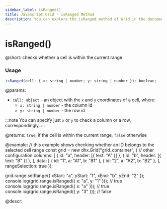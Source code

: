 ```yaml
---
sidebar_label: isRanged()
title: JavaScript Grid - isRanged Method 
description: You can explore the isRanged method of Grid in the documentation of the DHTMLX JavaScript UI library. Browse developer guides and API reference, try out code examples and live demos, and download a free 30-day evaluation version of DHTMLX Suite.
---
```


# isRanged()

@short: checks whether a cell is within the current range

### Usage

~~~jsx
isRanged(cell: { x: string | number; y: string | number }): boolean;
~~~

@params:
- `cell: object` - an object with the `x` and `y` coordinates of a cell, where:
	- `x: string | number` - the column id
	- `y: string | number` - the row id

:::note
You can specify just `x` or `y` to check a column or a row, correspondingly.
:::

@returns:
`true`, if the cell is within the current range, `false` otherwise

@example:
// this example shows checking whether an ID belongs to the selected cell range
const grid = new dhx.Grid("grid_container", {
    // other configuration
    columns: [
        { id: "a", header: [{ text: "A" }] },
        { id: "b", header: [{ text: "B" }] },
    ],
    data: [
        { id: "1", a: "A1", b: "B1" },
        { id: "2", a: "A2", b: "B2" },
    ],
    rangeSelection: true
});

grid.range.setRange({ xStart: "a", yStart: "1", xEnd: "b", yEnd: "2" });
console.log(grid.range.isRanged({ x: "a", y: "1" })); // true
console.log(grid.range.isRanged({ x: "a" })); // true
console.log(grid.range.isRanged({ y: "3" })); // false

@descr:
